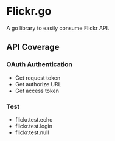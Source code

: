# Flickr.go

A go library to easily consume Flickr API.

## API Coverage

### OAuth Authentication
 * Get request token
 * Get authorize URL
 * Get access token

### Test
 * flickr.test.echo
 * flickr.test.login
 * flickr.test.null
